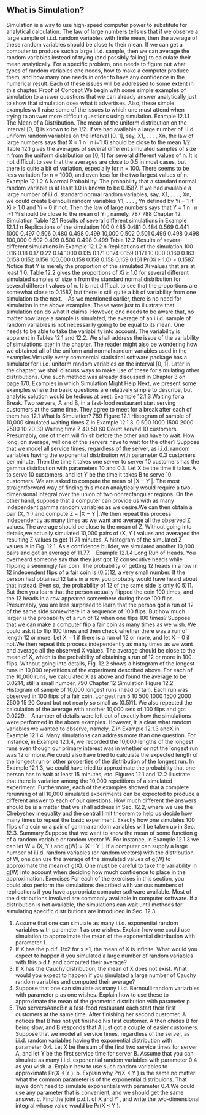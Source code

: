 
## What is Simulation?

Simulation is a way to use high-speed computer power to substitute for analytical
calculation. The law of large numbers tells us that if we observe a large sample of
i.i.d. random variables with finite mean, then the average of these random variables
should be close to their mean. If we can get a computer to produce such a large
i.i.d. sample, then we can average the random variables instead of trying (and
possibly failing) to calculate their mean analytically. For a specific problem, one
needs to figure out what types of random variables one needs, how to make a
computer produce them, and how many one needs in order to have any confidence
in the numerical result. Each of these issues will be addressed to some extent in this
chapter.
Proof of Concept
We begin with some simple examples of simulation to answer questions that we can
already answer analytically just to show that simulation does what it advertises. Also,
these simple examples will raise some of the issues to which one must attend when
trying to answer more difficult questions using simulation.
Example
12.1.1
The Mean of a Distribution. The mean of the uniform distribution on the interval
[0, 1] is known to be 1/2. If we had available a large number of i.i.d. uniform random
variables on the interval [0, 1], say, X1, . . . , Xn, the law of large numbers says that
X = 1
n
 n
i=1 Xi should be close to the mean 1/2. Table 12.1 gives the averages of
several different simulated samples of size n from the uniform distribution on [0, 1]
for several different values of n. It is not difficult to see that the averages are close
to 0.5 in most cases, but there is quite a bit of variation, especially for n = 100. There
seems to be less variation for n = 1000, and even less for the two largest values of n.
 
Example
12.1.2
A Normal Probability. The probability that a standard normal random variable is at
least 1.0 is known to be 0.1587. If we had available a large number of i.i.d. standard
normal random variables, say, X1, . . . , Xn, we could create Bernoulli random
variables Y1, . . . , Yn defined by Yi
= 1 if Xi
≥ 1.0 and Yi
= 0 if not. Then the law of
large numbers says that Y = 1
n
 n
i=1 Yi should be close to the mean of Yi , namely,
787
788 Chapter 12 Simulation
Table 12.1 Results of several different simulations in Example 12.1.1
n Replications of the simulation
100 0.485 0.481 0.484 0.569 0.441
1000 0.497 0.506 0.480 0.498 0.499
10,000 0.502 0.501 0.499 0.498 0.498
100,000 0.502 0.499 0.500 0.498 0.499
Table 12.2 Results of several different simulations in Example 12.1.2
n Replications of the simulation
100 0.16 0.18 0.17 0.22 0.14
1000 0.135 0.171 0.174 0.159 0.171
10,000 0.160 0.163 0.158 0.152 0.156
100,000 0.158 0.158 0.158 0.159 0.161
Pr(Xi
≥ 1.0) = 0.1587. Notice that Y is merely the proportion of the simulated Xi
values that are at least 1.0. Table 12.2 gives the proportions of Xi
≥ 1.0 for several
different simulated samples of size n from the standard normal distribution for several
different values of n. It is not difficult to see that the proportions are somewhat
close to 0.1587, but there is still quite a bit of variability from one simulation to the
next.  
As we mentioned earlier, there is no need for simulation in the above examples.
These were just to illustrate that simulation can do what it claims. However, one
needs to be aware that, no matter how large a sample is simulated, the average of
an i.i.d. sample of random variables is not necessarily going to be equal to its mean.
One needs to be able to take the variability into account. The variability is apparent
in Tables 12.1 and 12.2. We shall address the issue of the variability of simulations
later in the chapter.
The reader might also be wondering how we obtained all of the uniform and
normal random variables used in the examples.Virtually every commercial statistical
software package has a simulator for i.i.d. uniform random variables on the interval
[0, 1]. Later in the chapter, we shall discuss ways to make use of these for simulating
other distributions. One such method was already discussed in Chapter 3 on page 170.
Examples in which Simulation Might Help
Next, we present some examples where the basic questions are relatively simple to
describe, but analytic solution would be tedious at best.
Example
12.1.3
Waiting for a Break. Two servers, A and B, in a fast-food restaurant start serving
customers at the same time. They agree to meet for a break after each of them has
12.1 What Is Simulation? 789
Figure 12.1 Histogram of
sample of 10,000 simulated
waiting times Z in Example
12.1.3.
0
500
1000
1500
2000
2500
10 20 30
Waiting time Z
40 50 60
Count
served 10 customers. Presumably, one of them will finish before the other and have
to wait. How long, on average, will one of the servers have to wait for the other?
Suppose that we model all service times, regardless of the server, as i.i.d. random
variables having the exponential distribution with parameter 0.3 customers per
minute. Then the time it takes one server to server 10 customers has the gamma
distribution with parameters 10 and 0.3. Let X be the time it takes A to serve 10
customers, and let Y be the time it takes B to serve 10 customers. We are asked to
compute the mean of |X − Y |. The most straightforward way of finding this mean
analytically would require a two-dimensional integral over the union of two nonrectangular
regions.
On the other hand, suppose that a computer can provide us with as many
independent gamma random variables as we desire.We can then obtain a pair (X, Y )
and compute Z = |X − Y |.We then repeat this process independently as many times
as we want and average all the observed Z values. The average should be close to the
mean of Z.
Without going into details,we actually simulated 10,000 pairs of (X, Y ) values and
averaged the resulting Z values to get 11.71 minutes. A histogram of the simulated
Z values is in Fig. 12.1. As a confidence builder, we simulated another 10,000 pairs
and got an average of 11.77.  
Example
12.1.4
Long Run of Heads. You overheard someone say that they just got 12 consecutive
heads while flipping a seemingly fair coin. The probability of getting 12 heads in a
row in 12 independent flips of a fair coin is (0.5)12, a very small number. If the person
had obtained 12 tails in a row, you probably would have heard about that instead.
Even so, the probability of 12 of the same side is only (0.5)11. But then you learn that
the person actually flipped the coin 100 times, and the 12 heads in a row appeared
somewhere during those 100 flips. Presumably, you are less surprised to learn that
the person got a run of 12 of the same side somewhere in a sequence of 100 flips. But
how much larger is the probability of a run of 12 when one flips 100 times?
Suppose that we can make a computer flip a fair coin as many times as we wish.
We could ask it to flip 100 times and then check whether there was a run of length 12
or more. Let X = 1 if there is a run of 12 or more, and let X = 0 if not.We then repeat
this process independently as many times as we want and average all the observed
X values. The average should be close to the mean of X, which is the probability of
obtaining a run of 12 or more in 100 flips.
Without going into details, Fig. 12.2 shows a histogram of the longest runs in
10,000 repetitions of the experiment described above. For each of the 10,000 runs,
we calculated X as above and found the average to be 0.0214, still a small number,
790 Chapter 12 Simulation
Figure 12.2 Histogram of
sample of 10,000 longest runs
(head or tail). Each run was
observed in 100 flips of a fair
coin.
Longest run
5 10
500
1000
1500
2000
2500
15 20
Count
but not nearly so small as (0.5)11. We also repeated the calculation of the average
with another 10,000 sets of 100 flips and got 0.0229.  
Anumber of details were left out of exactly how the simulations were performed
in the above examples. However, it is clear what random variables we wanted to
observe, namely, Z in Example 12.1.3 andX in Example 12.1.4. Many simulations can
address more than one question. For instance, in Example 12.1.4, we recorded the
10,000 lengths of the longest runs even though our primary interest was in whether or
not the longest run was 12 or more.We could also have tried to calculate the expected
length of the longest run or other properties of the distribution of the longest run. In
Example 12.1.3, we could have tried to approximate the probability that one person
has to wait at least 15 minutes, etc.
Figures 12.1 and 12.2 illustrate that there is variation among the 10,000 repetitions
of a simulated experiment. Furthermore, each of the examples showed that a
complete rerunning of all 10,000 simulated experiments can be expected to produce a
different answer to each of our questions. How much different the answers should be
is a matter that we shall address in Sec. 12.2, where we use the Chebyshev inequality
and the central limit theorem to help us decide how many times to repeat the basic
experiment. Exactly how one simulates 100 flips of a coin or a pair of gamma random
variables will be taken up in Sec. 12.3.
Summary
Suppose that we want to know the mean of some function g of a random variable
or random vector W. For instance, in Example 12.1.3 we can let W = (X, Y ) and
g(W) = |X − Y |. If a computer can supply a large number of i.i.d. random variables
(or random vectors) with the distribution of W, one can use the average of the
simulated values of g(W) to approximate the mean of g(X). One must be careful
to take the variability in g(W) into account when deciding how much confidence to
place in the approximation.
Exercises
For each of the exercises in this section, you could also perform the simulations
described with various numbers of replications if you have appropriate computer
software available. Most of the distributions involved are commonly available in
computer software. If a distribution is not available, the simulations can wait until
methods for simulating specific distributions are introduced in Sec. 12.3.

1. Assume that one can simulate as many i.i.d. exponential
random variables with parameter 1 as one wishes. Explain
how one could use simulation to approximate the
mean of the exponential distribution with parameter 1.
2. If X has the p.d.f. 1/x2 for x >1, the mean of X is infinite.
What would you expect to happen if you simulated
a large number of random variables with this p.d.f. and
computed their average?
3. If X has the Cauchy distribution, the mean of X does
not exist. What would you expect to happen if you simulated
a large number of Cauchy random variables and
computed their average?
4. Suppose that one can simulate as many i.i.d. Bernoulli
random variarbles with parameter p as one wishes. Explain
how to use these to approximate the mean of the
geometric distribution with parameter p.
5. Two serversAandBin a fast-food restaurant each start
their first customers at the same time. After finishing her
second customer, A notices that B has not yet finished
his first customer. A then chides B for being slow, and
B responds that A just got a couple of easier customers.
Suppose that we model all service times, regardless of the
server, as i.i.d. random variables having the exponential
distribution with parameter 0.4. Let X be the sum of the
first two service times for server A, and let Y be the first
service time for server B. Assume that you can simulate as
many i.i.d. exponential random variables with parameter
0.4 as you wish.
a. Explain how to use such random variables to approximate
Pr(X < Y ).
b. Explain why Pr(X < Y ) is the same no matter what
the common parameter is of the exponential distribuions.
That is,we don’t need to simulate exponentials
with parameter 0.4.We could use any parameter
that is convenient, and we should get the same answer.
c. Find the joint p.d.f. of X and Y , and write the
two-dimensional integral whose value would be
Pr(X < Y ).
